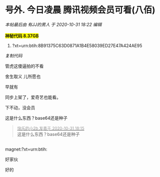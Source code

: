 # 号外. 今日凌晨 腾讯视频会员可看(八佰)


<i class="pstatus"> 本帖最后由 有JJ的男人 于 2020-10-31 18:22 编辑 </i><br />
<br />
<strong><font style="background-color:Yellow">神秘代码 8.37GB</font></strong><br /><div class="blockcode"><div id="code_eu4"><ol><li>?xt=urn:btih:8B91375C63D0871A1B4E58039ED27E47A424AE95</ol></div><em onclick="copycode($('code_eu4'));">复制代码</em></div>

管虎这傻逼拍的不看

舍生取义 儿所愿也

早就有

同步上架了，爱奇艺也能看。

下不动，没会员

这是什么东西？base64还是种子

<div class="quote"><blockquote><font size="2"><a href="https://www.hostloc.com/forum.php?mod=redirect&amp;goto=findpost&amp;pid=9381473&amp;ptid=760664" target="_blank"><font color="#999999">快乐的小2b 发表于 2020-10-31 18:15</font></a></font><br />
这是什么东西？base64还是种子</blockquote></div><br />
magnet:?xt=urn:btih:

好家伙

好的
